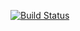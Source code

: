 [![Build Status](https://travis-ci.org/arturdedela/cryptography-lab-1.svg?branch=master)](https://travis-ci.org/arturdedela/cryptography-lab-1)